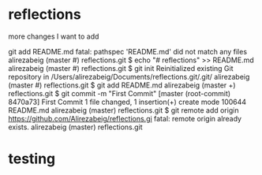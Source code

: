 # reflections

more changes I want to add

git add README.md
fatal: pathspec 'README.md' did not match any files
alirezabeig (master #) reflections.git
$ echo "# reflections" >> README.md
alirezabeig (master #) reflections.git
$ git init
Reinitialized existing Git repository in /Users/alirezabeig/Documents/reflections.git/.git/
alirezabeig (master #) reflections.git
$ git add README.md
alirezabeig (master +) reflections.git
$ git commit -m "First Commit"
[master (root-commit) 8470a73] First Commit
 1 file changed, 1 insertion(+)
 create mode 100644 README.md
alirezabeig (master) reflections.git
$ git remote add origin https://github.com/Alirezabeig/reflections.gi
fatal: remote origin already exists.
alirezabeig (master) reflections.git
# testing
